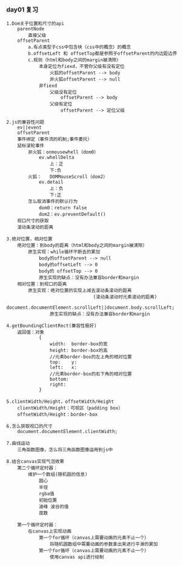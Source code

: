 ### day01 复习
	1.Dom关于位置和尺寸的api
		parentNode
			直接父级
		offsetParent
			a.有点类型于css中包含块（css中的概念）的概念
			b.offsetLeft 和 offsetTop都是参照于offsetParent的内边距边界
			c.规则（html和body之间的margin被清除）
				本身定位为fiexd，不管你父级有没有定位
					火狐的offsetParent --> body
					非火狐offsetParent --> null
				非fiexd
					父级没有定位
						offsetParent --> body
					父级有定位
						offsetParent --> 定位父级
	
	2.js的兼容性问题
		ev||event
		offsetParent
		事件绑定（事件流的机制;事件委托）
		鼠标滚轮事件
			非火狐：onmousewhell（dom0）
				ev.whellDelta
					上：正
					下:负
			火狐：   DOMMouseScroll（dom2）
				ev.detail
					上：负
					下:正
			怎么取消事件的默认行为
				dom0：return false
				dom2：ev.preventDefault()
		视口尺寸的获取
		滚动条滚动的距离
	
	3.绝对位置，相对位置
		绝对位置：到body的距离（html和body之间的margin被清除）
			原生实现：while循环不断去的累加
				body的offsetParent --> null
				body的offsetLeft --> 0
				body的 offsetTop --> 0
				原生实现的缺点：没有办法兼容border和margin
		相对位置：到视口的距离
			原生实现：绝对位置的实现上减去滚动条滚动的距离
									(滚动条滚动时元素滚动的距离)
									document.documentElement.scrollLeft||document.body.scrollLeft;
					原生实现的缺点：没有办法兼容border和margin
	
	4.getBoundingClientRect(兼容性极好)
		返回值：对象
				{
					width:	border-box的宽
					height: border-box的高
					//元素border-box的左上角的相对位置
					top:	y:
					left:	x:
					//元素border-box的右下角的相对位置
					bottom:
					right:
				}
	
	5.clientWidth/Height，offsetWidth/Height
		clientWidth/Height：可视区（padding box）
		offsetWidth/Height：border-box
	
	6.怎么获取视口的尺寸
		document.documentElement.clientWidth;
	
	7.曲线运动
		三角函数图像，怎么将三角函数图像运用到js中
	
	8.结合canvas实现气泡效果
		第二个循环定时器：
			维护一个数组(随机圆的信息)
				圆心
				半径
				rgba值
				初始位置
				波峰 波谷的值
				度数
		
		第一个循环定时器：
			在canvas上实现动画
				第一个for循环（canvas上需要动画的元素不止一个）
					将随机圆数组中需要动画的参数拿出来进行平滑的累加
				第一个for循环（canvas上需要动画的元素不止一个）
					使用canvas api进行绘制










